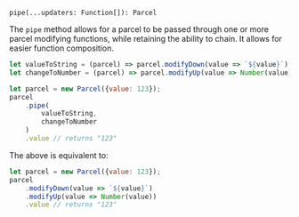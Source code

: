 ```flow
pipe(...updaters: Function[]): Parcel
```

The `pipe` method allows for a parcel to be passed through one or more parcel modifying functions, while retaining the ability to chain. It allows for easier function composition.

```js
let valueToString = (parcel) => parcel.modifyDown(value => `${value}`);
let changeToNumber = (parcel) => parcel.modifyUp(value => Number(value));

let parcel = new Parcel({value: 123});
parcel
    .pipe(
        valueToString,
        changeToNumber
    )
    .value // returns "123"
```

The above is equivalent to:

```js
let parcel = new Parcel({value: 123});
parcel
    .modifyDown(value => `${value}`)
    .modifyUp(value => Number(value))
    .value // returns "123"
```

